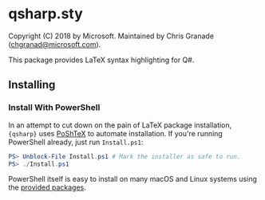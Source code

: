 # qsharp.sty #

Copyright (C) 2018 by Microsoft.
Maintained by Chris Granade (chgranad@microsoft.com).

This package provides LaTeX syntax highlighting for Q#.

## Installing ##

### Install With PowerShell ###

In an attempt to cut down on the pain of LaTeX package installation, ``{qsharp}`` uses [PoShTeX](https://github.com/cgranade/posh-tex/) to automate installation.
If you're running PowerShell already, just run ``Install.ps1``:

```powershell
PS> Unblock-File Install.ps1 # Mark the installer as safe to run.
PS> ./Install.ps1
```

PowerShell itself is easy to install on many macOS and Linux systems using the [provided packages](https://github.com/PowerShell/PowerShell#get-powershell).
